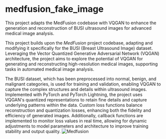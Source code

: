 # medfusion_fake_image
This project adapts the MedFusion codebase with VQGAN to enhance the generation and reconstruction of BUSI ultrasound images for advanced medical image analysis.

This project builds upon the *MedFusion* project codebase, adapting and modifying it specifically for the BUSI (Breast Ultrasound Image) dataset. Leveraging the Vector Quantized Generative Adversarial Network (VQGAN) architecture, the project aims to explore the potential of VQGAN for generating and reconstructing high-resolution medical images, supporting tasks in automated medical image analysis. 

The BUSI dataset, which has been preprocessed into normal, benign, and malignant categories, is used for training and validation, enabling VQGAN to capture the complex structures and details within ultrasound images. Implemented with PyTorch and PyTorch Lightning, the project uses VQGAN's quantized representations to retain fine details and capture underlying patterns within the data. Custom loss functions balance reconstruction and quantization losses, enhancing both the fidelity and efficiency of generated images. Additionally, callback functions are implemented to monitor loss values in real time, allowing for dynamic adjustments to model parameters and architecture to improve training stability and output quality.
![Medfusion](https://github.com/user-attachments/assets/2b50a57c-cfa2-40cd-9b9e-abd84649ad99)
